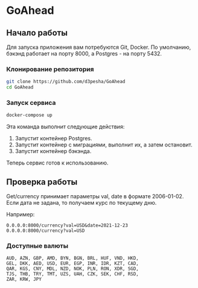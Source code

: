 # GoAhead

## Начало работы

Для запуска приложения вам потребуются Git, Docker. По умолчанию, бэкэнд работает на порту 8000, а Postgres - на порту 5432.

### Клонирование репозитория

```bash
git clone https://github.com/d3pesha/GoAhead
cd GoAhead
```

### Запуск сервиса

```bash
docker-compose up
```

Эта команда выполнит следующие действия:

1. Запустит контейнер Postgres.
2. Запустит контейнер с миграциями, выполнит их, а затем остановит.
3. Запустит контейнер бэкэнда.

Теперь сервис готов к использованию.

## Проверка работы

Get/currency принимает параметры val, date в формате 2006-01-02. Если дата не задана, то получаем курс по текущему дню.


Например: 
```
0.0.0.0:8000/currency?val=USD&date=2021-12-23
0.0.0.0:8000/currency?val=USD
```

### Доступные валюты
```
AUD, AZN, GBP, AMD, BYN, BGN, BRL, HUF, VND, HKD,
GEL, DKK, AED, USD, EUR, EGP, INR, IDR, KZT, CAD,
QAR, KGS, CNY, MDL, NZD, NOK, PLN, RON, XDR, SGD,
TJS, THB, TRY, TMT, UZS, UAH, CZK, SEK, CHF, RSD,
ZAR, KRW, JPY
```

